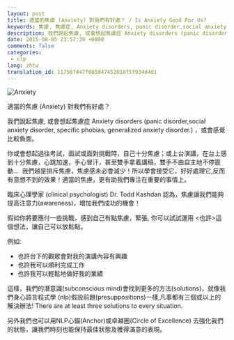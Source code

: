```yaml
---
layout: post
title: 適當的焦慮 (Anxiety) 對我們有好處？ / Is Anxiety Good For Us?
keywords: 焦慮, 焦慮症, Anxiety disorders, panic disorder,social anxiety disorder, specific phobias, generalized anxiety disorder
description: 我們說起焦慮, 或會想起焦慮症 Anxiety disorders (panic disorder,social anxiety disorder, specific phobias, generalized anxiety disorder.)，或會感覺比較負面。
date: 2015-08-05 23:57:39 +0800
comments: false
categories:
 - nlp
lang: zhtw
translation_id: 11756f447f085847452018f5f934d4d1
---
```


![Anxiety](/assets/images/le/anxietyNLP.jpg "Anxiety")

適當的焦慮 (Anxiety) 對我們有好處？

我們說起焦慮, 或會想起焦慮症 Anxiety disorders (panic disorder,social anxiety disorder, specific phobias, generalized anxiety disorder.) ，或會感覺比較負面。

你或會想起過往考試，面試或面對挑戰時，自己十分焦慮；或上台演講，在台上感到十分焦慮，心跳加速，手心冒汗，甚至雙手拿着講稿，雙手不由自主地不停震動…  我們越是排斥焦慮，焦慮感未必會減少！所以學會接受它，好好處理它,反而有意想不到的效果！適當的焦慮，更有助我們專注在重要的事情上。 

臨床心理學家 (clinical psychologist) Dr. Todd Kashdan 認為，焦慮讓我們能夠提高注意力(awareness)，增加我們成功的機會！  

假如你將要應付一些挑戰，感到自己有點焦慮，緊張, 你可以試試運用 <也許>這個想法，讓自己可以放鬆點。
 

例如:
* 也許台下的觀眾會對我的演講內容有興趣 
* 也許我可以順利完成工作
* 也許我可以輕鬆地做好我的業績

這樣，我們的潛意識(subconscious mind)會找到更多的方法(solutions)，就像我們身心語言程式學 (nlp)假設前題(presuppositions)一樣,凡事都有三個或以上的解決辦法! There are at least three solutions to every situation.

另外我們也可以用NLP心錨(Anchor)或卓越圈(Circle of Excellence) 去強化我們的狀態，讓我們時刻也能保持最佳狀態及獲得滿意的表現。
